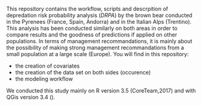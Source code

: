 This repository contains the workflow, scripts and descrpition of depredation risk probability analysis (*DRPA*) by the brown bear conducted in the Pyrenees (France, Spain, Andorra) and in the Italian Alps (Trentino). This analysis has been conducted similarly on both areas in order to compare results and the goodness of predictions if applied on other populations. In terms of management recommandations, it is mainly about the possibility of making strong management recommandations from a small population at a large scale (Europe).
You will find in this repository:
- the creation of covariates     
- the creation of the data set on both sides (occurence)
- the modeling workflow  

We conducted this study mainly on R version 3.5 (CoreTeam,2017) and with QGis version 3.4 ().

